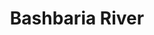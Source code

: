 ---
title: "Bashbaria River"
title_bn: "বাসবাড়িয়া নদী"
description: "It originates at Amtoli upazila and ends  at the edge poind of Ichadi char region."
---